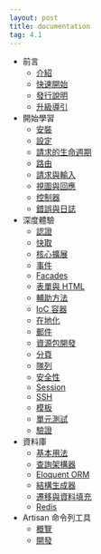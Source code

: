 ```yaml
---
layout: post
title: documentation
tag: 4.1
---
```

- 前言
    - [介紹](/docs/introduction)
    - [快速開始](/docs/quick)
    - [發行說明](/docs/releases)
    - [升級導引](/docs/upgrade)
- 開始學習
    - [安裝](/docs/installation)
    - [設定](/docs/configuration)
    - [請求的生命週期](/docs/lifecycle)
    - [路由](/docs/routing)
    - [請求與輸入](/docs/requests)
    - [視圖與回應](/docs/responses)
    - [控制器](/docs/controllers)
    - [錯誤與日誌](/docs/errors)
- 深度體驗
    - [認證](/docs/security)
    - [快取](/docs/cache)
    - [核心擴展](/docs/extending)
    - [事件](/docs/events)
    - [Facades](/docs/facades)
    - [表單與 HTML](/docs/html)
    - [輔助方法](/docs/helpers)
    - [IoC 容器](/docs/ioc)
    - [在地化](/docs/localization)
    - [郵件](/docs/mail)
    - [資源包開發](/docs/packages)
    - [分頁](/docs/pagination)
    - [隊列](/docs/queues)
    - [安全性](/docs/security)
    - [Session](/docs/session)
    - [SSH](/docs/ssh)
    - [模板](/docs/templates)
    - [單元測試](/docs/testing)
    - [驗證](/docs/validation)
- 資料庫
    - [基本用法](/docs/database)
    - [查詢架構器](/docs/queries)
    - [Eloquent ORM](/docs/eloquent)
    - [結構生成器](/docs/schema)
    - [遷移與資料填充](/docs/migrations)
    - [Redis](/docs/redis)
- Artisan 命令列工具
    - [概覽](/docs/artisan)
    - [開發](/docs/commands)
